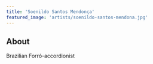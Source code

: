 ```yaml
---
title: 'Soenildo Santos Mendonça'
featured_image: 'artists/soenildo-santos-mendona.jpg'
---
```


## About

Brazilian Forró-accordionist

